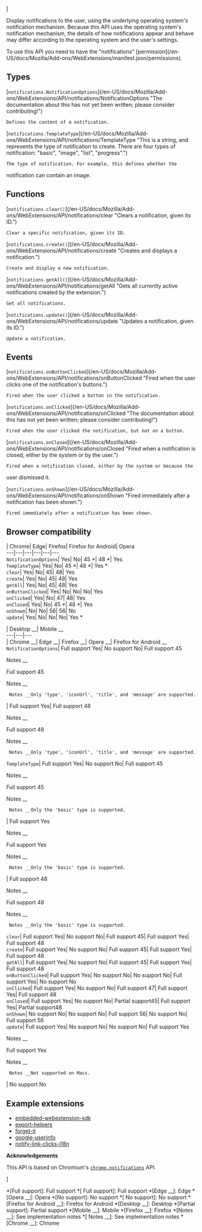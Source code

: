 [



Display notifications to the user, using the underlying operating system's
notification mechanism. Because this API uses the operating system's
notification mechanism, the details of how notifications appear and behave may
differ according to the operating system and the user's settings.



To use this API you need to have the "notifications" [permission](/en-
US/docs/Mozilla/Add-ons/WebExtensions/manifest.json/permissions).



## Types



[`notifications.NotificationOptions`](/en-US/docs/Mozilla/Add-
ons/WebExtensions/API/notifications/NotificationOptions "The documentation
about this has not yet been written; please consider contributing!")

    Defines the content of a notification.

[`notifications.TemplateType`](/en-US/docs/Mozilla/Add-
ons/WebExtensions/API/notifications/TemplateType "This is a string, and
represents the type of notification to create. There are four types of
notification: "basic", "image", "list", "progress".")

    The type of notification. For example, this defines whether the
notification can contain an image.



## Functions



[`notifications.clear()`](/en-US/docs/Mozilla/Add-
ons/WebExtensions/API/notifications/clear "Clears a notification, given its
ID.")

    Clear a specific notification, given its ID.

[`notifications.create()`](/en-US/docs/Mozilla/Add-
ons/WebExtensions/API/notifications/create "Creates and displays a
notification.")

    Create and display a new notification.

[`notifications.getAll()`](/en-US/docs/Mozilla/Add-
ons/WebExtensions/API/notifications/getAll "Gets all currently active
notifications created by the extension.")

    Get all notifications.

[`notifications.update()`](/en-US/docs/Mozilla/Add-
ons/WebExtensions/API/notifications/update "Updates a notification, given its
ID.")

    Update a notification.



## Events



[`notifications.onButtonClicked`](/en-US/docs/Mozilla/Add-
ons/WebExtensions/API/notifications/onButtonClicked "Fired when the user
clicks one of the notification's buttons.")

    Fired when the user clicked a button in the notification.

[`notifications.onClicked`](/en-US/docs/Mozilla/Add-
ons/WebExtensions/API/notifications/onClicked "The documentation about this
has not yet been written; please consider contributing!")

    Fired when the user clicked the notification, but not on a button.

[`notifications.onClosed`](/en-US/docs/Mozilla/Add-
ons/WebExtensions/API/notifications/onClosed "Fired when a notification is
closed, either by the system or by the user.")

    Fired when a notification closed, either by the system or because the
user dismissed it.

[`notifications.onShown`](/en-US/docs/Mozilla/Add-
ons/WebExtensions/API/notifications/onShown "Fired immediately after a
notification has been shown.")

    Fired immediately after a notification has been shown.



## Browser compatibility



| Chrome| Edge| Firefox| Firefox for Android| Opera  
---|---|---|---|---|---  
`NotificationOptions`|  Yes|  No| 45 *| 48 *|  Yes  
`TemplateType`|  Yes|  No| 45 *| 48 *|  Yes *  
`clear`|  Yes|  No| 45| 48|  Yes  
`create`|  Yes|  No| 45| 48|  Yes  
`getAll`|  Yes|  No| 45| 48|  Yes  
`onButtonClicked`|  Yes|  No|  No|  No|  Yes  
`onClicked`|  Yes|  No| 47| 48|  Yes  
`onClosed`|  Yes|  No| 45 *| 48 *|  Yes  
`onShown`|  No|  No| 56| 56|  No  
`update`|  Yes|  No|  No|  No|  Yes *  
  
| Desktop __| Mobile __  
---|---|---  
| Chrome __| Edge __| Firefox __| Opera __| Firefox for Android __  
`NotificationOptions`|  Full support Yes| No support No| Full
support 45

Notes __

Full support 45

Notes __

     Notes __Only 'type', 'iconUrl', 'title', and 'message' are supported.
|  Full support Yes| Full support 48

Notes __

Full support 48

Notes __

     Notes __Only 'type', 'iconUrl', 'title', and 'message' are supported.  
`TemplateType`|  Full support Yes| No support No| Full
support 45

Notes __

Full support 45

Notes __

     Notes __Only the 'basic' type is supported.
|  Full support Yes

Notes __

Full support Yes

Notes __

     Notes __Only the 'basic' type is supported.
|  Full support 48

Notes __

Full support 48

Notes __

     Notes __Only the 'basic' type is supported.  
`clear`|  Full support Yes| No support No| Full support 45|
Full support Yes| Full support 48  
`create`| Full support Yes| No support No| Full support 45|
Full support Yes| Full support 48  
`getAll`| Full support Yes| No support No| Full support 45|
Full support Yes| Full support 48  
`onButtonClicked`| Full support Yes| No support No| No
support No| Full support Yes| No support No  
`onClicked`| Full support Yes| No support No| Full support
47| Full support Yes| Full support 48  
`onClosed`| Full support Yes| No support No| Partial
support45| Full support Yes| Partial support48  
`onShown`| No support No| No support No| Full support 56|
No support No| Full support 56  
`update`| Full support Yes| No support No| No support No|
Full support Yes

Notes __

Full support Yes

Notes __

     Notes __Not supported on Macs.
|  No support No  
  


## Example extensions

  * [embedded-webextension-sdk](https://github.com/mdn/webextensions-examples/tree/master/embedded-webextension-sdk)
  * [export-helpers](https://github.com/mdn/webextensions-examples/tree/master/export-helpers)
  * [forget-it](https://github.com/mdn/webextensions-examples/tree/master/forget-it)
  * [google-userinfo](https://github.com/mdn/webextensions-examples/tree/master/google-userinfo)
  * [notify-link-clicks-i18n](https://github.com/mdn/webextensions-examples/tree/master/notify-link-clicks-i18n)



 **Acknowledgements** 

This API is based on Chromium's
[`chrome.notifications`](https://developer.chrome.com/extensions/notifications)
API.



]

  *[Full support]: Full support
  *[ Full support]: Full support
  *[Edge __]: Edge
  *[Opera __]: Opera
  *[No support]: No support
  *[ No support]: No support
  *[Firefox for Android __]: Firefox for Android
  *[Desktop __]: Desktop
  *[Partial support]: Partial support
  *[Mobile __]: Mobile
  *[Firefox __]: Firefox
  *[Notes __]: See implementation notes
  *[ Notes __]: See implementation notes
  *[Chrome __]: Chrome


